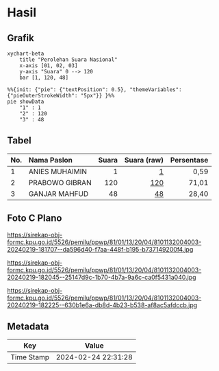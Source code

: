 # Hasil

## Grafik

```mermaid
xychart-beta
    title "Perolehan Suara Nasional"
    x-axis [01, 02, 03]
    y-axis "Suara" 0 --> 120
    bar [1, 120, 48]
```

```mermaid
%%{init: {"pie": {"textPosition": 0.5}, "themeVariables": {"pieOuterStrokeWidth": "5px"}} }%%
pie showData
    "1" : 1
    "2" : 120
    "3" : 48
```

## Tabel

| No. | Nama Paslon    | Suara | Suara (raw) | Persentase |
|:--- |:-------------- | -----:| -----------:| ----------:|
| 1   | ANIES MUHAIMIN | 1     | [1][p-1]    | 0,59       |
| 2   | PRABOWO GIBRAN | 120   | [120][p-2]  | 71,01      |
| 3   | GANJAR MAHFUD  | 48    | [48][p-3]   | 28,40      |


[p-1]: https://github.com/gigit-pemilu/pemilu-2024/blob/main/pilpres/hitung-suara/sub/81-maluku/sub/01-maluku-tengah/sub/13-pulau-haruku/sub/2004-haruku/sub/003-tps/sub/paslon-1.txt
[p-2]: https://github.com/gigit-pemilu/pemilu-2024/blob/main/pilpres/hitung-suara/sub/81-maluku/sub/01-maluku-tengah/sub/13-pulau-haruku/sub/2004-haruku/sub/003-tps/sub/paslon-2.txt
[p-3]: https://github.com/gigit-pemilu/pemilu-2024/blob/main/pilpres/hitung-suara/sub/81-maluku/sub/01-maluku-tengah/sub/13-pulau-haruku/sub/2004-haruku/sub/003-tps/sub/paslon-3.txt

## Foto C Plano

https://sirekap-obj-formc.kpu.go.id/5526/pemilu/ppwp/81/01/13/20/04/8101132004003-20240219-181707--da596d40-f7aa-448f-b195-b737149200f4.jpg

https://sirekap-obj-formc.kpu.go.id/5526/pemilu/ppwp/81/01/13/20/04/8101132004003-20240219-182045--25147d9c-1b70-4b7a-9a6c-ca0f5431a040.jpg

https://sirekap-obj-formc.kpu.go.id/5526/pemilu/ppwp/81/01/13/20/04/8101132004003-20240219-182225--630b1e6a-db8d-4b23-b538-af8ac5afdccb.jpg


## Metadata

| Key        | Value               |
| ---------- | ------------------- |
| Time Stamp | 2024-02-24 22:31:28 |




